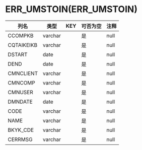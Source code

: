 # ERR_UMSTOIN(ERR_UMSTOIN)
| 列名   | 类型   | KEY  | 可否为空 | 注释   |
| ---- | ---- | ---- | ---- | ---- |
|CCOMPKB|varchar||是|null|
|CQTAIKEIKB|varchar||是|null|
|DSTART|date||是|null|
|DEND|date||是|null|
|CMNCLIENT|varchar||是|null|
|CMNCOMP|varchar||是|null|
|CMNUSER|varchar||是|null|
|DMNDATE|date||是|null|
|CODE|varchar||是|null|
|NAME|varchar||是|null|
|BKYK_CDE|varchar||是|null|
|CERRMSG|varchar||是|null|
